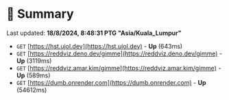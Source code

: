# 📖 Summary
Last updated: **18/8/2024, 8:48:31 PTG "Asia/Kuala_Lumpur"**

- `GET` [https://hst.ujol.dev](https://hst.ujol.dev) - **Up** (643ms)
- `GET` [https://reddviz.deno.dev/gimme](https://reddviz.deno.dev/gimme) - **Up** (3119ms)
- `GET` [https://reddviz.amar.kim/gimme](https://reddviz.amar.kim/gimme) - **Up** (589ms)
- `GET` [https://dumb.onrender.com](https://dumb.onrender.com) - **Up** (54612ms)
